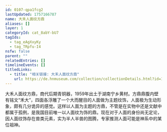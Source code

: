 ```yaml
---
id: 0107-qpa1fcg2
lastUpdated: 1757166787
name: 大禾人面纹方鼎
aliases: []
layer: 1
categoryId: cat_8abY-bU7
tagIds:
  - tag_eAgXxyKy
  - tag_TRpfu-I4
nsfw: false
parent: ""
relatedEntries: []
timelineEvents: []
titledLinks:
  - title: "相关链接: 大禾人面纹方鼎"
    url: https://de.hnmuseum.com/collection/collectionDetails.html?id=1002229330094325762&type=index#
---
```


大禾人面纹方鼎，商代后期青铜器，1959年出土于湖南宁乡黄材。方鼎鼎腹内壁有铭文“禾大”，四面各浮雕了一个大而醒目的人面做为主题纹饰，人面极为生动形象，颇有几分诡异的感觉。这样以人面为主题的方鼎，不管是在实物中还是文献中都属于孤例，是我国目前唯一以人面纹为饰的鼎。现在对于人面的身份尚无定论，因人面纹饰存在兽类元素，实为半人半兽的图腾，专家推测人面可能是神系中的某位祖神。